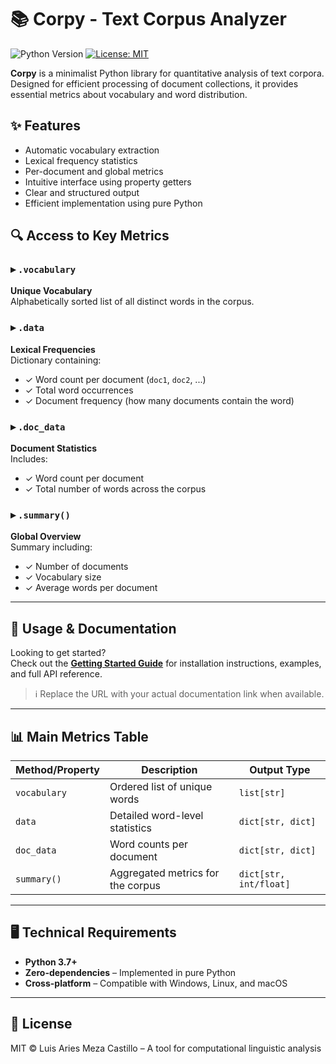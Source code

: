 # 📚 Corpy - Text Corpus Analyzer

![Python Version](https://img.shields.io/badge/python-3.7%2B-blue)
[![License: MIT](https://img.shields.io/badge/License-MIT-yellow.svg)](https://opensource.org/licenses/MIT)

**Corpy** is a minimalist Python library for quantitative analysis of text corpora.  
Designed for efficient processing of document collections, it provides essential metrics about vocabulary and word distribution.

## ✨ Features

- Automatic vocabulary extraction  
- Lexical frequency statistics  
- Per-document and global metrics  
- Intuitive interface using property getters  
- Clear and structured output  
- Efficient implementation using pure Python

## 🔍 Access to Key Metrics

### ▸ `.vocabulary`
**Unique Vocabulary**  
Alphabetically sorted list of all distinct words in the corpus.

### ▸ `.data`
**Lexical Frequencies**  
Dictionary containing:
- ✓ Word count per document (`doc1`, `doc2`, ...)
- ✓ Total word occurrences
- ✓ Document frequency (how many documents contain the word)

### ▸ `.doc_data`
**Document Statistics**  
Includes:
- ✓ Word count per document
- ✓ Total number of words across the corpus

### ▸ `.summary()`
**Global Overview**  
Summary including:
- ✓ Number of documents
- ✓ Vocabulary size
- ✓ Average words per document

---

## 📖 Usage & Documentation

Looking to get started?  
Check out the [**Getting Started Guide**](https://github.com/Ariiies/corpy/blob/main/docs/getting_started.md) for installation instructions, examples, and full API reference.

> ℹ️ Replace the URL with your actual documentation link when available.

---

## 📊 Main Metrics Table

| Method/Property  | Description                                  | Output Type              |
|------------------|----------------------------------------------|--------------------------|
| `vocabulary`     | Ordered list of unique words                 | `list[str]`              |
| `data`           | Detailed word-level statistics               | `dict[str, dict]`        |
| `doc_data`       | Word counts per document                     | `dict[str, dict]`        |
| `summary()`      | Aggregated metrics for the corpus            | `dict[str, int/float]`   |

---

## 🖥 Technical Requirements

- **Python 3.7+**
- **Zero-dependencies** – Implemented in pure Python
- **Cross-platform** – Compatible with Windows, Linux, and macOS

---

## 📜 License
MIT © Luis Aries Meza Castillo – A tool for computational linguistic analysis
